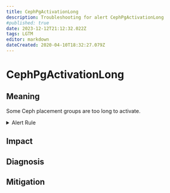 ```yaml
---
title: CephPgActivationLong
description: Troubleshooting for alert CephPgActivationLong
#published: true
date: 2023-12-12T21:12:32.022Z
tags: LGTM
editor: markdown
dateCreated: 2020-04-10T18:32:27.079Z
---
```


# CephPgActivationLong

## Meaning
[//]: # "Short paragraph that explains what the alert means"
Some Ceph placement groups are too long to activate.

<details>
  <summary>Alert Rule</summary>

  ```yaml
alert: CephPgActivationLong
expr: ceph_pg_activating > 0
for: 2m
labels:
    severity: warning
annotations:
    summary: Ceph PG activation long (instance {{ $labels.instance }})
    description: |-
        Some Ceph placement groups are too long to activate.
          VALUE = {{ $value }}
          LABELS = {{ $labels }}
    runbook: http://wiki.ringsq.io/runbook/CephPgActivationLong

  ```
</details>


## Impact
[//]: # "What could / will happen if the alert is not addressed"



## Diagnosis
[//]: # "Steps to take to identify the cause of the problem"



## Mitigation
[//]: # "The steps necessary to resolve the alert"
